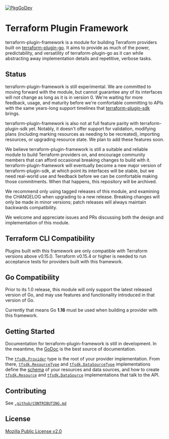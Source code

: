 [![PkgGoDev](https://pkg.go.dev/badge/github.com/hashicorp/terraform-plugin-framework)](https://pkg.go.dev/github.com/hashicorp/terraform-plugin-framework)

# Terraform Plugin Framework

terraform-plugin-framework is a module for building Terraform providers built on [terraform-plugin-go](https://github.com/hashicorp/terraform-plugin-go). It aims to provide as much of the power, predictability, and versatility of terraform-plugin-go as it can while abstracting away implementation details and repetitive, verbose tasks.

## Status

terraform-plugin-framework is still experimental. We are committed to moving forward with the module, but cannot guarantee any of its interfaces will not change as long as it is in version 0. We're waiting for more feedback, usage, and maturity before we're comfortable committing to APIs with the same years-long support timelines that [terraform-plugin-sdk](https://github.com/hashicorp/terraform-plugin-sdk) brings.

terraform-plugin-framework is also not at full feature parity with terraform-plugin-sdk yet. Notably, it doesn't offer support for validation, modifying plans (including marking resources as needing to be recreated), importing resources, or upgrading resource state. We plan to add these features soon.

We believe terraform-plugin-framework is still a suitable and reliable module to build Terraform providers on, and encourage community members that can afford occasional breaking changes to build with it. terraform-plugin-framework will eventually become a new major version of terraform-plugin-sdk, at which point its interfaces will be stable, but we need real-world use and feedback before we can be comfortable making those commitments. When that happens, this repository will be archived.

We recommend only using tagged releases of this module, and examining the CHANGELOG when upgrading to a new release. Breaking changes will only be made in minor versions; patch releases will always maintain backwards compatibility.

We welcome and appreciate issues and PRs discussing both the design and implementation of this module.

## Terraform CLI Compatibility

Plugins built with this framework are only compatible with Terraform versions above v0.15.0. Terraform v0.15.4 or higher is needed to run acceptance tests for providers built with this framework.

## Go Compatibility

Prior to its 1.0 release, this module will only support the latest released version of Go, and may use features and functionality introduced in that version of Go.

Currently that means Go **1.16** must be used when building a provider with this framework.

## Getting Started

Documentation for terraform-plugin-framework is still in development. In the meantime, the [GoDoc](https://pkg.go.dev/github.com/hashicorp/terraform-plugin-framework) is the best source of documentation.

The [`tfsdk.Provider`](https://pkg.go.dev/github.com/hashicorp/terraform-plugin-framework/tfsdk#Provider) type is the root of your provider implementation. From there, [`tfsdk.ResourceType`](https://pkg.go.dev/github.com/hashicorp/terraform-plugin-framework/tfsdk#ResourceType) and [`tfsdk.DataSourceType`](https://pkg.go.dev/github.com/hashicorp/terraform-plugin-framework/tfsdk#DataSourceType) implementations define the [schema](https://pkg.go.dev/github.com/hashicorp/terraform-plugin-framework/schema#Schema) of your resources and data sources, and how to create [`tfsdk.Resource`](https://pkg.go.dev/github.com/hashicorp/terraform-plugin-framework/tfsdk#Resource) and [`tfsdk.DataSource`](https://pkg.go.dev/github.com/hashicorp/terraform-plugin-framework/tfsdk#DataSource) implementations that talk to the API.

## Contributing

See [`.github/CONTRIBUTING.md`](https://github.com/hashicorp/terraform-plugin-framework/blob/main/.github/CONTRIBUTING.md)

## License

[Mozilla Public License v2.0](https://github.com/hashicorp/terraform-plugin-framework/blob/main/LICENSE)
